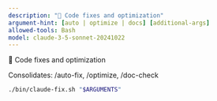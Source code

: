 ```yaml
---
description: "🔧 Code fixes and optimization"
argument-hint: [auto | optimize | docs] [additional-args]
allowed-tools: Bash
model: claude-3-5-sonnet-20241022
---
```



🔧 Code fixes and optimization

Consolidates: /auto-fix, /optimize, /doc-check

```bash
./bin/claude-fix.sh "$ARGUMENTS"
```
